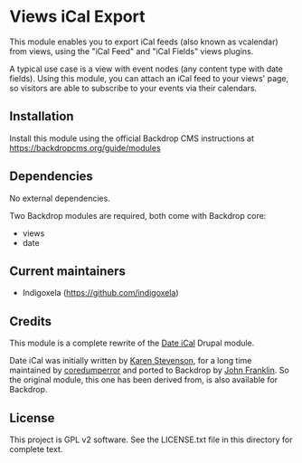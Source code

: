 # Views iCal Export

This module enables you to export iCal feeds (also known as vcalendar) from views, using the
"iCal Feed" and "iCal Fields" views plugins.

A typical use case is a view with event nodes (any content type with date fields). 
Using this module, you can attach an iCal feed to your views' page, so visitors are able
to subscribe to your events via their calendars.

## Installation

Install this module using the official Backdrop CMS instructions at https://backdropcms.org/guide/modules

## Dependencies

No external dependencies.

Two Backdrop modules are required, both come with Backdrop core:

* views
* date

## Current maintainers

* Indigoxela (https://github.com/indigoxela)

## Credits

This module is a complete rewrite of the [Date iCal](https://www.drupal.org/project/date_ical) Drupal module.

Date iCal was initially written by [Karen Stevenson](https://www.drupal.org/u/karens), for a long time
maintained by [coredumperror](https://www.drupal.org/u/coredumperror) and ported to Backdrop
by [John Franklin](https://github.com/jlfranklin).
So the original module, this one has been derived from, is also available for Backdrop.

## License

This project is GPL v2 software. See the LICENSE.txt file in this directory for complete text.
